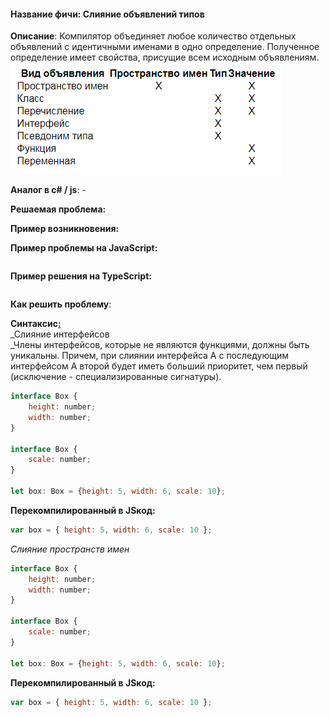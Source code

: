 #### **Название фичи: Слияние объявлений типов**

**Описание**: Компилятор объединяет любое количество отдельных объявлений с идентичными именами в одно определение. Полученное определение имеет свойства, присущие всем исходным объявлениям.   
![](/assets/1.jpg)

**Аналог в c\# / js**: -

**Решаемая проблема:**

**Пример возникновения:**

**Пример проблемы на JavaScript:**

```js

```

**Пример решения на TypeScript:**

```js

```

**Как решить проблему**:

**Синтаксис**[**:**](https://citifox.ru/event/adidas-dance-battle/)  
_Слияние интерфейсов  
_Члены интерфейсов, которые не являются функциями, должны быть уникальны. Причем, при слиянии интерфейса A с последующим интерфейсом A второй будет иметь больший приоритет, чем первый \(исключение - специализированные сигнатуры\).

```js
interface Box {
    height: number;
    width: number;
}
 
interface Box {
    scale: number;
}
 
let box: Box = {height: 5, width: 6, scale: 10};
```

**Перекомпилированный в JSкод:**

```js
var box = { height: 5, width: 6, scale: 10 };
```



_Слияние пространств имен_

```js
interface Box {
    height: number;
    width: number;
}
 
interface Box {
    scale: number;
}
 
let box: Box = {height: 5, width: 6, scale: 10};
```

**Перекомпилированный в JSкод:**

```js
var box = { height: 5, width: 6, scale: 10 };
```








